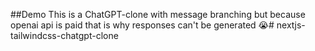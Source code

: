 ##Demo
This is a ChatGPT-clone with message branching but because openai api is paid that is why responses can't be generated 😭# nextjs-tailwindcss-chatgpt-clone

